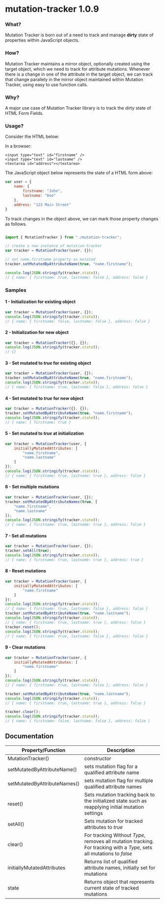 # mutation-tracker 1.0.9

### What?
Mutation Tracker is born out of a need to track and manage **dirty** state of properties within JavaScript objects.

### How?
Mutation Tracker maintains a mirror object, optionally created using the target object, which we need to track for attribute mutations.
Whenever there is a change in one of the attribute in the target object, we can track that change parallely in the mirror object maintained within Mutation Tracker, using easy to use function calls.

### Why?
A major use case of Mutation Tracker library is to track the dirty state of HTML Form Fields.

### Usage?

Consider the HTML below:

In a browser:
```browser
<input type="text" id="firstname" />
<input type="text" id="lastname" />
<textarea id="address"></textarea>
```
The JavaScript object below represents the state of a HTML form above:
```javascript
var user = {
	name: {
		firstname: "John",
		lastname: "Doe"
	},
	address: "123 Main Street"
}
```
To track changes in the object above, we can mark those property changes as follows.

```javascript

import { MutationTracker } from "./mutation-tracker";

// create a new instance of mutation-tracker
var tracker = MutationTracker(user, {});

// set name.firstname property as mutated
tracker.setMutatedByAttributeName(true, "name.firstname");

console.log(JSON.stringify(tracker.state));
// { name: { firstname: true, lastname: false }, address: false }
```

### Samples

#### 1 - Initialization for existing object

```javascript
var tracker = MutationTracker(user, {});
console.log(JSON.stringify(tracker.state));
// { name: { firstname: false, lastname: false }, address: false }
```

#### 2 - Initialization for new object

```javascript
var tracker = MutationTracker({}, {});
console.log(JSON.stringify(tracker.state));
// {}
```

#### 3 - Set mutated to *true* for existing object

```javascript
var tracker = MutationTracker(user, {});
tracker.setMutatedByAttributeName(true, "name.firstname");
console.log(JSON.stringify(tracker.state));
// { name: { firstname: true, lastname: false }, address: false }
```

#### 4 - Set mutated to *true* for new object

```javascript
var tracker = MutationTracker({}, {});
tracker.setMutatedByAttributeName(true, "name.firstname");
console.log(JSON.stringify(tracker.state));
// { name: { firstname: true }
```

#### 5 - Set mutated to *true* at initialization

```javascript
var tracker = MutationTracker(user, {
	initiallyMutatedAttributes: [
		"name.firstname",
		"name.lastname"
	]
});
console.log(JSON.stringify(tracker.state));
// { name: { firstname: true, lastname: true }, address: false }
```

#### 6 - Set multiple mutations

```javascript
var tracker = MutationTracker(user, {});
tracker.setMutatedByAttributeNames(true, [
	"name.firstname",
	"name.lastname"
]);
console.log(JSON.stringify(tracker.state));
// { name: { firstname: true, lastname: true }, address: false }
```
#### 7 - Set all mutations

```javascript
var tracker = MutationTracker(user, {});
tracker.setAll(true);
console.log(JSON.stringify(tracker.state));
// { name: { firstname: true, lastname: true }, address: true }
```


#### 8 - Reset mutations

```javascript
var tracker = MutationTracker(user, {
	initiallyMutatedAttributes: [
		"name.firstname"
	]
});
console.log(JSON.stringify(tracker.state));
// { name: { firstname: true, lastname: false }, address: false }
tracker.setMutatedByAttributeName(true, "name.lastname");
console.log(JSON.stringify(tracker.state));
// { name: { firstname: true, lastname: true }, address: false }
tracker.reset();
console.log(JSON.stringify(tracker.state));
// { name: { firstname: true, lastname: false }, address: false }
```

#### 9 - Clear mutations

```javascript
var tracker = MutationTracker(user, {
	initiallyMutatedAttributes: [
		"name.firstname"
	]
});
console.log(JSON.stringify(tracker.state));
// { name: { firstname: true, lastname: false }, address: false }

tracker.setMutatedByAttributeName(true, "name.lastname");
console.log(JSON.stringify(tracker.state));
// { name: { firstname: true, lastname: true }, address: false }

tracker.clear();
console.log(JSON.stringify(tracker.state));
// { name: { firstname: false, lastname: false }, address: false }
```

## Documentation

| Property/Function  |  Description |
| ------------ | ------------ |
|  MutationTracker() | constructor   |
|  setMutatedByAttributeName() | sets mutation flag for a qualified attribute name  |
| setMutatedByAttributeNames()  |  sets mutation flag for multiple qualified attribute names  |
| reset()  |  Sets mutation tracking back to the initialized state such as reapplying initial mutation settings |
| setAll()  |  Sets mutation for tracked attributes to *true* |
| clear()  |  For tracking Without *Type*, removes all mutation tracking. For  tracking with a *Type*, sets all mutations to *false* |
| initiallyMutatedAttributes  | Returns list of qualified attribute names, initially set for mutations |
| state  | Returns object that represents current state of tracked mutations |

